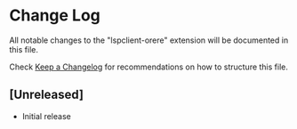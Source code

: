 # Change Log

All notable changes to the "lspclient-orere" extension will be documented in this file.

Check [Keep a Changelog](http://keepachangelog.com/) for recommendations on how to structure this file.

## [Unreleased]

- Initial release